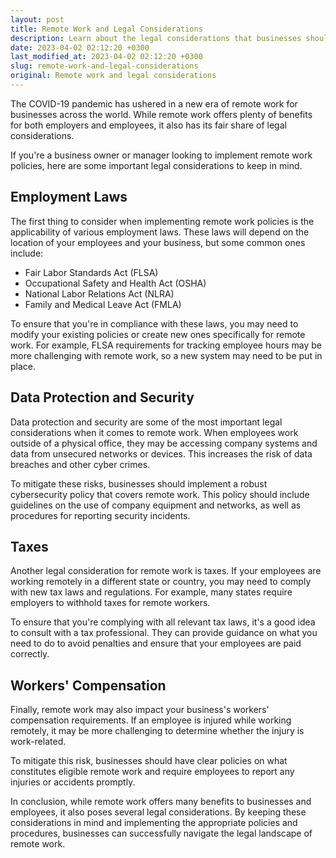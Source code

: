```yaml
---
layout: post
title: Remote Work and Legal Considerations
description: Learn about the legal considerations that businesses should consider when implementing remote work policies.
date: 2023-04-02 02:12:20 +0300
last_modified_at: 2023-04-02 02:12:20 +0300
slug: remote-work-and-legal-considerations
original: Remote work and legal considerations
---
```

The COVID-19 pandemic has ushered in a new era of remote work for businesses across the world. While remote work offers plenty of benefits for both employers and employees, it also has its fair share of legal considerations.

If you're a business owner or manager looking to implement remote work policies, here are some important legal considerations to keep in mind.

## Employment Laws

The first thing to consider when implementing remote work policies is the applicability of various employment laws. These laws will depend on the location of your employees and your business, but some common ones include:

- Fair Labor Standards Act (FLSA)
- Occupational Safety and Health Act (OSHA)
- National Labor Relations Act (NLRA)
- Family and Medical Leave Act (FMLA)

To ensure that you're in compliance with these laws, you may need to modify your existing policies or create new ones specifically for remote work. For example, FLSA requirements for tracking employee hours may be more challenging with remote work, so a new system may need to be put in place.

## Data Protection and Security

Data protection and security are some of the most important legal considerations when it comes to remote work. When employees work outside of a physical office, they may be accessing company systems and data from unsecured networks or devices. This increases the risk of data breaches and other cyber crimes.

To mitigate these risks, businesses should implement a robust cybersecurity policy that covers remote work. This policy should include guidelines on the use of company equipment and networks, as well as procedures for reporting security incidents.

## Taxes

Another legal consideration for remote work is taxes. If your employees are working remotely in a different state or country, you may need to comply with new tax laws and regulations. For example, many states require employers to withhold taxes for remote workers.

To ensure that you're complying with all relevant tax laws, it's a good idea to consult with a tax professional. They can provide guidance on what you need to do to avoid penalties and ensure that your employees are paid correctly.

## Workers' Compensation

Finally, remote work may also impact your business's workers' compensation requirements. If an employee is injured while working remotely, it may be more challenging to determine whether the injury is work-related.

To mitigate this risk, businesses should have clear policies on what constitutes eligible remote work and require employees to report any injuries or accidents promptly.

In conclusion, while remote work offers many benefits to businesses and employees, it also poses several legal considerations. By keeping these considerations in mind and implementing the appropriate policies and procedures, businesses can successfully navigate the legal landscape of remote work.